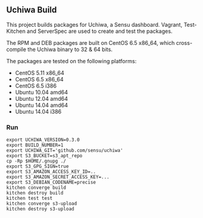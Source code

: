 ## Uchiwa Build

This project builds packages for Uchiwa, a Sensu dashboard.
Vagrant, Test-Kitchen and ServerSpec are used to create and test the packages.

The RPM and DEB packages are built on CentOS 6.5 x86_64, which cross-compile the Uchiwa binary to 32 & 64 bits.

The packages are tested on the following platforms:
- CentOS 5.11 x86_64
- CentOS 6.5 x86_64
- CentOS 6.5 i386
- Ubuntu 10.04 amd64
- Ubuntu 12.04 amd64
- Ubuntu 14.04 amd64
- Ubuntu 14.04 i386

### Run

```
export UCHIWA_VERSION=0.3.0
export BUILD_NUMBER=1
export UCHIWA_GIT='github.com/sensu/uchiwa'
export S3_BUCKET=s3_apt_repo
cp -Rp $HOME/.gnupg ./
export S3_GPG_SIGN=true
export S3_AMAZON_ACCESS_KEY_ID=..
export S3_AMAZON_SECRET_ACCESS_KEY=...
export S3_DEBIAN_CODENAME=precise
kitchen converge build
kitchen destroy build
kitchen test test
kitchen converge s3-upload
kitchen destroy s3-upload
```
